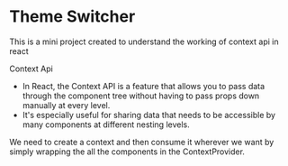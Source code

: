 # Theme Switcher

This is a mini project created to understand the working of context api in react

Context Api
- In React, the Context API is a feature that allows you to pass data through the component tree without having to pass props down manually at every level. 
- It's especially useful for sharing data that needs to be accessible by many components at different nesting levels.



We need to create a context and then consume it wherever we want by simply wrapping the all the components in the ContextProvider.